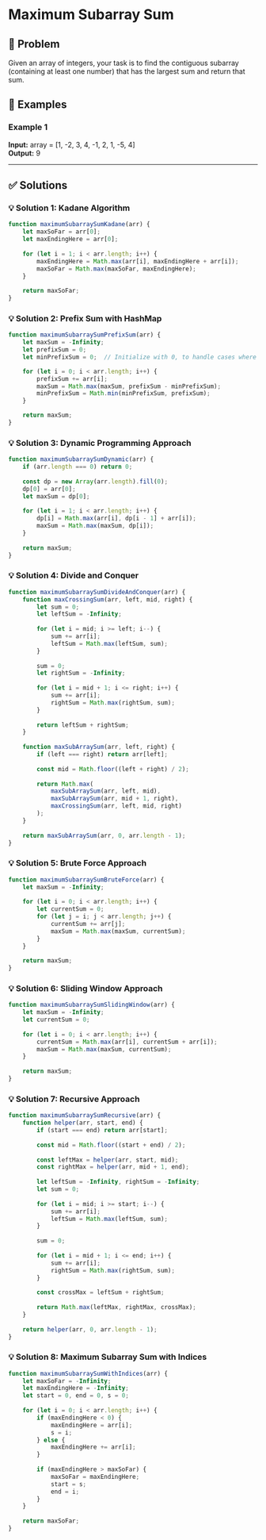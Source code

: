 # Maximum Subarray Sum

## 📝 Problem

Given an array of integers, your task is to find the contiguous subarray (containing at least one number) that has the largest sum and return that sum.


## 📌 Examples

### Example 1

**Input:** array = [1, -2, 3, 4, -1, 2, 1, -5, 4]  
**Output:** 9

---

## ✅ Solutions

### 💡 Solution 1: Kadane Algorithm

```javascript
function maximumSubarraySumKadane(arr) {
    let maxSoFar = arr[0];
    let maxEndingHere = arr[0];
    
    for (let i = 1; i < arr.length; i++) {
        maxEndingHere = Math.max(arr[i], maxEndingHere + arr[i]);
        maxSoFar = Math.max(maxSoFar, maxEndingHere);
    }
    
    return maxSoFar;
}
```

### 💡 Solution 2: Prefix Sum with HashMap

```javascript
function maximumSubarraySumPrefixSum(arr) {
    let maxSum = -Infinity;
    let prefixSum = 0;
    let minPrefixSum = 0;  // Initialize with 0, to handle cases where the subarray starts from the beginning

    for (let i = 0; i < arr.length; i++) {
        prefixSum += arr[i];
        maxSum = Math.max(maxSum, prefixSum - minPrefixSum);
        minPrefixSum = Math.min(minPrefixSum, prefixSum);
    }

    return maxSum;
}
```

### 💡 Solution 3: Dynamic Programming Approach

```javascript
function maximumSubarraySumDynamic(arr) {
    if (arr.length === 0) return 0;
    
    const dp = new Array(arr.length).fill(0);
    dp[0] = arr[0];
    let maxSum = dp[0];
    
    for (let i = 1; i < arr.length; i++) {
        dp[i] = Math.max(arr[i], dp[i - 1] + arr[i]);
        maxSum = Math.max(maxSum, dp[i]);
    }
    
    return maxSum;
}
```

### 💡 Solution 4: Divide and Conquer

```javascript
function maximumSubarraySumDivideAndConquer(arr) {
    function maxCrossingSum(arr, left, mid, right) {
        let sum = 0;
        let leftSum = -Infinity;
        
        for (let i = mid; i >= left; i--) {
            sum += arr[i];
            leftSum = Math.max(leftSum, sum);
        }
        
        sum = 0;
        let rightSum = -Infinity;
        
        for (let i = mid + 1; i <= right; i++) {
            sum += arr[i];
            rightSum = Math.max(rightSum, sum);
        }
        
        return leftSum + rightSum;
    }
    
    function maxSubArraySum(arr, left, right) {
        if (left === right) return arr[left];
        
        const mid = Math.floor((left + right) / 2);
        
        return Math.max(
            maxSubArraySum(arr, left, mid),
            maxSubArraySum(arr, mid + 1, right),
            maxCrossingSum(arr, left, mid, right)
        );
    }
    
    return maxSubArraySum(arr, 0, arr.length - 1);
}
```

### 💡 Solution 5: Brute Force Approach

```javascript
function maximumSubarraySumBruteForce(arr) {
    let maxSum = -Infinity;
    
    for (let i = 0; i < arr.length; i++) {
        let currentSum = 0;
        for (let j = i; j < arr.length; j++) {
            currentSum += arr[j];
            maxSum = Math.max(maxSum, currentSum);
        }
    }
    
    return maxSum;
}
```

### 💡 Solution 6: Sliding Window Approach

```javascript
function maximumSubarraySumSlidingWindow(arr) {
    let maxSum = -Infinity;
    let currentSum = 0;
    
    for (let i = 0; i < arr.length; i++) {
        currentSum = Math.max(arr[i], currentSum + arr[i]);
        maxSum = Math.max(maxSum, currentSum);
    }
    
    return maxSum;
}
```

### 💡 Solution 7: Recursive Approach

```javascript
function maximumSubarraySumRecursive(arr) {
    function helper(arr, start, end) {
        if (start === end) return arr[start];
        
        const mid = Math.floor((start + end) / 2);
        
        const leftMax = helper(arr, start, mid);
        const rightMax = helper(arr, mid + 1, end);
        
        let leftSum = -Infinity, rightSum = -Infinity;
        let sum = 0;
        
        for (let i = mid; i >= start; i--) {
            sum += arr[i];
            leftSum = Math.max(leftSum, sum);
        }
        
        sum = 0;
        
        for (let i = mid + 1; i <= end; i++) {
            sum += arr[i];
            rightSum = Math.max(rightSum, sum);
        }
        
        const crossMax = leftSum + rightSum;
        
        return Math.max(leftMax, rightMax, crossMax);
    }
    
    return helper(arr, 0, arr.length - 1);
}
```

### 💡 Solution 8: Maximum Subarray Sum with Indices

```javascript
function maximumSubarraySumWithIndices(arr) {
    let maxSoFar = -Infinity;
    let maxEndingHere = -Infinity;
    let start = 0, end = 0, s = 0;
    
    for (let i = 0; i < arr.length; i++) {
        if (maxEndingHere < 0) {
            maxEndingHere = arr[i];
            s = i;
        } else {
            maxEndingHere += arr[i];
        }
        
        if (maxEndingHere > maxSoFar) {
            maxSoFar = maxEndingHere;
            start = s;
            end = i;
        }
    }
    
    return maxSoFar;
}
```